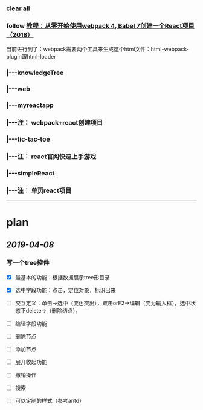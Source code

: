 ### clear all
### follow [教程：从零开始使用webpack 4, Babel 7创建一个React项目（2018）](https://zhuanlan.zhihu.com/p/47704649)
当前进行到了：webpack需要两个工具来生成这个html文件：html-webpack-plugin跟html-loader

### |---knowledgeTree
### |---web
###     |---myreactapp
###         |---注： webpack+react创建项目
###     |---tic-tac-toe
###         |---注： react官网快速上手游戏
###     |---simpleReact 
###         |---注： 单页react项目

-------------

# plan
## *2019-04-08*
### 写一个tree控件
- [x] 最基本的功能：根据数据展示tree形目录
- [X] 选中字段功能：点击，定位对象，标识出来
- [ ] 交互定义：单击->选中（变色突出），双击orF2->编辑（变为输入框），选中状态下delete->（删除结点），
- [ ] 编辑字段功能
- [ ] 删除节点
- [ ] 添加节点
- [ ] 展开收起功能
- [ ] 撤销操作
- [ ] 搜索
- [ ] 可以定制的样式（参考antd）

